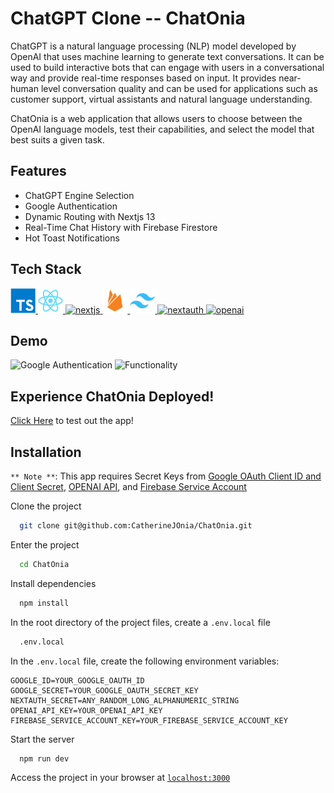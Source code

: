 # ChatGPT Clone -- ChatOnia

ChatGPT is a natural language processing (NLP) model developed by OpenAI that uses machine learning to generate text conversations. It can be used to build interactive bots that can engage with users in a conversational way and provide real-time responses based on input. It provides near-human level conversation quality and can be used for applications such as customer support, virtual assistants and natural language understanding.

ChatOnia is a web application that allows users to choose between the OpenAI language models, test their capabilities, and select the model that best suits a given task.

## Features

- ChatGPT Engine Selection
- Google Authentication
- Dynamic Routing with Nextjs 13
- Real-Time Chat History with Firebase Firestore
- Hot Toast Notifications

## Tech Stack

<p>
<a href="https://www.typescriptlang.org/">
<img src="https://github.com/devicons/devicon/blob/master/icons/typescript/typescript-plain.svg" alt="typescript" width="40" height="40"/> </a>
<a href="https://reactjs.org/">
<img src="https://github.com/devicons/devicon/blob/master/icons/react/react-original.svg" alt="reactjs" width="40" height="40"/>
</a>
<a href="https://nextjs.org/">
<img src="https://github.com/CatherineJOnia/ChatGPT-Clone/blob/main/public/nextjs.png" alt="nextjs" width="40" height="40"/>
</a>
<a href="https://firebase.google.com/">
<img src="https://github.com/devicons/devicon/blob/master/icons/firebase/firebase-plain.svg" alt="firebase" width="40" height="40"/>
</a>
<a href="https://tailwindcss.com/">
<img src="https://github.com/devicons/devicon/blob/master/icons/tailwindcss/tailwindcss-plain.svg" alt="tailwindcss" width="40" height="40"/>
</a>
<a href="https://next-auth.js.org/">
<img src="https://github.com/CatherineJOnia/ChatGPT-Clone/blob/main/public/nextauth.png" alt="nextauth" width="40" height="40"/>
</a>
<a href="https://openai.com/">
<img src="https://github.com/CatherineJOnia/ChatGPT-Clone/blob/main/public/openai.png" alt="openai" width="40" height="40"/>
</a>

</p>

## Demo

![Google Authentication](https://github.com/CatherineJOnia/ChatGPT-Clone/blob/main/public/Login.gif)
![Functionality](https://github.com/CatherineJOnia/ChatGPT-Clone/blob/main/public/Functionality.gif)

## Experience ChatOnia Deployed!

[Click Here](https://chatgpt-onia.vercel.app) to test out the app!

## Installation

`** Note **`: This app requires Secret Keys from <a href="https://console.cloud.google.com/" >Google OAuth Client ID and Client Secret</a>, <a href="https://openai.com/api/" >OPENAI API</a>, and <a href="https://firebase.google.com/" >Firebase Service Account</a>

Clone the project

```bash
  git clone git@github.com:CatherineJOnia/ChatOnia.git
```

Enter the project

```bash
  cd ChatOnia
```

Install dependencies

```bash
  npm install
```

In the root directory of the project files, create a `.env.local` file

```bash
  .env.local
```

In the `.env.local` file, create the following environment variables:

```
GOOGLE_ID=YOUR_GOOGLE_OAUTH_ID
GOOGLE_SECRET=YOUR_GOOGLE_OAUTH_SECRET_KEY
NEXTAUTH_SECRET=ANY_RANDOM_LONG_ALPHANUMERIC_STRING
OPENAI_API_KEY=YOUR_OPENAI_API_KEY
FIREBASE_SERVICE_ACCOUNT_KEY=YOUR_FIREBASE_SERVICE_ACCOUNT_KEY

```

Start the server

```bash
  npm run dev
```

Access the project in your browser at [`localhost:3000`](http://localhost:3000)
